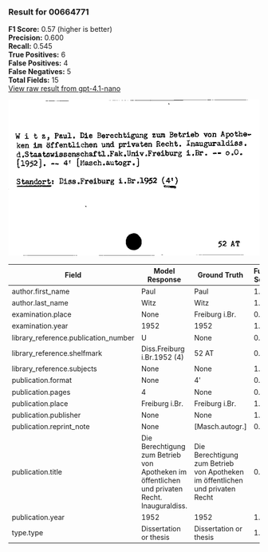 ### Result for 00664771
**F1 Score:** 0.57 (higher is better)<br>**Precision:** 0.600<br>**Recall:** 0.545<br>**True Positives:** 6<br>**False Positives:** 4<br>**False Negatives:** 5<br>**Total Fields:** 15<br>[View raw result from gpt-4.1-nano](https://github.com/RISE-UNIBAS/humanities_data_benchmark/blob/main/results/2025-09-02/T0162/request_T0162_00664771.json)

<img src="https://github.com/RISE-UNIBAS/humanities_data_benchmark/blob/main/benchmarks/zettelkatalog/images/00664771.jpg?raw=true" alt="00664771" width="600px">

| Field | Model Response | Ground Truth | Fuzzy Score | Match |
|-------|----------------|--------------|-------------|-------|
| author.first_name | Paul | Paul | 1.000 | ✅ |
| author.last_name | Witz | Witz | 1.000 | ✅ |
| examination.place | None | Freiburg i.Br. | 0.000 | ❌ |
| examination.year | 1952 | 1952 | 1.000 | ✅ |
| library_reference.publication_number | U | None | 0.000 | ❌ |
| library_reference.shelfmark | Diss.Freiburg i.Br.1952 (4) | 52 AT | 0.188 | ❌ |
| library_reference.subjects | None | None | 1.000 | ✅ |
| publication.format | None | 4' | 0.000 | ❌ |
| publication.pages | 4 | None | 0.000 | ❌ |
| publication.place | Freiburg i.Br. | Freiburg i.Br. | 1.000 | ✅ |
| publication.publisher | None | None | 1.000 | ✅ |
| publication.reprint_note | None | [Masch.autogr.] | 0.000 | ❌ |
| publication.title | Die Berechtigung zum Betrieb von Apotheken im öffentlichen und privaten Recht. Inauguraldiss. | Die Berechtigung zum Betrieb von Apotheken im öffentlichen und privaten Recht | 0.906 | ❌ |
| publication.year | 1952 | 1952 | 1.000 | ✅ |
| type.type | Dissertation or thesis | Dissertation or thesis | 1.000 | ✅ |
